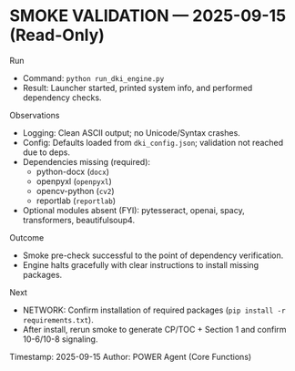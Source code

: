 # SMOKE VALIDATION — 2025-09-15 (Read-Only)

Run
- Command: `python run_dki_engine.py`
- Result: Launcher started, printed system info, and performed dependency checks.

Observations
- Logging: Clean ASCII output; no Unicode/Syntax crashes.
- Config: Defaults loaded from `dki_config.json`; validation not reached due to deps.
- Dependencies missing (required):
  - python-docx (`docx`)
  - openpyxl (`openpyxl`)
  - opencv-python (`cv2`)
  - reportlab (`reportlab`)
- Optional modules absent (FYI): pytesseract, openai, spacy, transformers, beautifulsoup4.

Outcome
- Smoke pre-check successful to the point of dependency verification.
- Engine halts gracefully with clear instructions to install missing packages.

Next
- NETWORK: Confirm installation of required packages (`pip install -r requirements.txt`).
- After install, rerun smoke to generate CP/TOC + Section 1 and confirm 10-6/10-8 signaling.

Timestamp: 2025-09-15
Author: POWER Agent (Core Functions)

